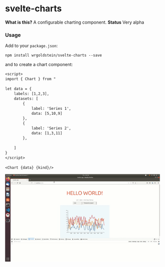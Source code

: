# svelte-charts

**What is this?** A configurable charting component.
**Status** Very alpha

### Usage

Add to your `package.json`:

```
npm install wrgoldstein/svelte-charts --save
```

and to create a chart component:

```svelte
<script>
import { Chart } from "

let data = {
    labels: [1,2,3],
    datasets: [
        {
            label: 'Series 1',
            data: [5,10,9]
        },
        {
            label: 'Series 2',
            data: [1,3,11]
        },
        
    ]
}
</script>

<Chart {data} {kind}/>
```


![](./demo.gif)
